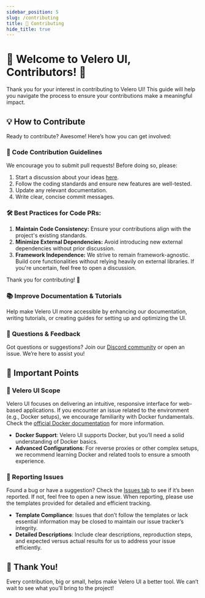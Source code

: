 ```yaml
---
sidebar_position: 5
slug: /contributing
title: 🤝 Contributing
hide_title: true
---
```


# 🚀 **Welcome to Velero UI, Contributors!** 🚀

Thank you for your interest in contributing to Velero UI! This guide will help you navigate the process to ensure your contributions make a meaningful impact.

## 💡 How to Contribute

Ready to contribute? Awesome! Here’s how you can get involved:

### 🌟 Code Contribution Guidelines

We encourage you to submit pull requests! Before doing so, please:

1. Start a discussion about your ideas [here](https://github.com/otwld/velero-ui/discussions/new/choose).
2. Follow the coding standards and ensure new features are well-tested.
3. Update any relevant documentation.
4. Write clear, concise commit messages.

### 🛠 Best Practices for Code PRs:

1. **Maintain Code Consistency:** Ensure your contributions align with the project's existing standards.
2. **Minimize External Dependencies:** Avoid introducing new external dependencies without prior discussion.
3. **Framework Independence:** We strive to remain framework-agnostic. Build core functionalities without relying heavily on external libraries. If you're uncertain, feel free to open a discussion.

Thank you for contributing! 🚀

### 📚 Improve Documentation & Tutorials

Help make Velero UI more accessible by enhancing our documentation, writing tutorials, or creating guides for setting up and optimizing the UI.


### 🤔 Questions & Feedback

Got questions or suggestions? Join our [Discord community](https://discord.gg/U24mpqTynB) or open an issue. We’re here to assist you!

## 📌 Important Points

### 🧭 Velero UI Scope

Velero UI focuses on delivering an intuitive, responsive interface for web-based applications. If you encounter an issue related to the environment (e.g., Docker setups), we encourage familiarity with Docker fundamentals. Check the [official Docker documentation](https://docs.docker.com/get-started/overview/) for more information.

- **Docker Support**: Velero UI supports Docker, but you’ll need a solid understanding of Docker basics.
- **Advanced Configurations**: For reverse proxies or other complex setups, we recommend learning Docker and related tools to ensure a smooth experience.

### 🚨 Reporting Issues

Found a bug or have a suggestion? Check the [Issues tab](https://github.com/otwld/velero-ui/issues) to see if it’s been reported. If not, feel free to open a new issue. When reporting, please use the templates provided for detailed and efficient tracking.

- **Template Compliance**: Issues that don’t follow the templates or lack essential information may be closed to maintain our issue tracker’s integrity.
- **Detailed Descriptions**: Include clear descriptions, reproduction steps, and expected versus actual results for us to address your issue efficiently.

## 🙏 Thank You!

Every contribution, big or small, helps make Velero UI a better tool. We can’t wait to see what you’ll bring to the project!
